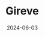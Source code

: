 ---  
layout: startup_page  
title: "Gireve"  
id: "gireve.com"  
permalink: "/girevegireve.com06032024/"  
website: "https://www.gireve.com/"  
funding_round: ""  
funding_amount: "€20M"  
investors: "Partech"  
about: "Gireve is a mobility startup connecting mobility stakeholders with charging stations, boasting over 500,000 charging points and 100 million annual charging sessions. Its platform facilitates contracting, invoicing, and data exchange, aiming to become a key player in the zero-carbon mobility ecosystem."  
markets: "Mobility, Electric Vehicles, B2B, Charging Infrastructure, Infrastructure, Training"  
hq: "Paris, Île-de-France, France"  
founded_year: "2013"  
linkedin: "https://www.linkedin.com/company/gireve/"  
twitter: "https://twitter.com/gireve"  
instagram: ""  
facebook: ""  
crunchbase: "https://www.crunchbase.com/organization/gireve"  
pitchbook: "https://pitchbook.com/profiles/company/224353-45"  

date_display: "03-Jun-2024"  
date: "2024-06-03"

# SEO Optimization  
meta_title: "Gireve -  Funding (€20M)"  
meta_description: "Gireve, Gireve is a mobility startup connecting mobility stakeholders with charging stations, boasting over 500,000 charging points and 100 million annual cha..."  
meta_keywords: "Gireve, Mobility, Electric Vehicles, B2B, Charging Infrastructure, Infrastructure, Training,  funding"  
canonical_url: "https://startup.projectstartups.com/girevegireve.com06032024/"  
---